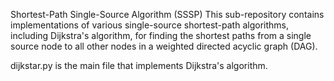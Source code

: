 
Shortest-Path Single-Source Algorithm (SSSP)
This sub-repository contains implementations of various single-source shortest-path algorithms, including Dijkstra's algorithm, for finding the shortest paths from a single source node to all other nodes in a weighted directed acyclic graph (DAG).

dijkstar.py is the main file that implements Dijkstra's algorithm.
